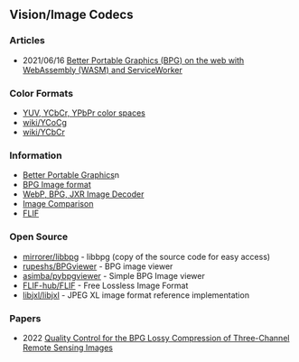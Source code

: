 ## Vision/Image Codecs



### Articles
- 2021/06/16 [Better Portable Graphics (BPG) on the web with WebAssembly (WASM) and ServiceWorker](https://sequentialread.com/better-portable-graphics-bpg-on-the-web-with-webassembly-wasm-and-serviceworker/)



### Color Formats
- [YUV, YCbCr, YPbPr color spaces](https://discoverybiz.net/enu0/faq/faq_YUV_YCbCr_YPbPr.html)
- [wiki/YCoCg](https://en.wikipedia.org/wiki/YCoCg)
- [wiki/YCbCr](https://en.wikipedia.org/wiki/YCbCr)


### Information
- [Better Portable Graphics](https://en.wikipedia.org/wiki/Better_Portable_Graphics)n
- [BPG Image format](https://bellard.org/bpg/)
- [WebP, BPG, JXR Image Decoder](https://speedtesting.herokuapp.com/imagedecoder/)
- [Image Comparison](https://xooyoozoo.github.io/yolo-octo-bugfixes/)
- [FLIF](http://flif.info/)



### Open Source
- [mirrorer/libbpg](https://github.com/mirrorer/libbpg) - libbpg (copy of the source code for easy access)
- [rupeshs/BPGviewer](https://github.com/rupeshs/BPGviewer) - BPG image viewer
- [asimba/pybpgviewer](https://github.com/asimba/pybpgviewer) - Simple BPG Image viewer
- [FLIF-hub/FLIF](https://github.com/FLIF-hub/FLIF) - Free Lossless Image Format
- [libjxl/libjxl](https://github.com/libjxl/libjxl) - JPEG XL image format reference implementation


### Papers
- 2022 [Quality Control for the BPG Lossy Compression of Three-Channel Remote Sensing Images](https://mdpi-res.com/d_attachment/remotesensing/remotesensing-14-01824/article_deploy/remotesensing-14-01824-v2.pdf)

